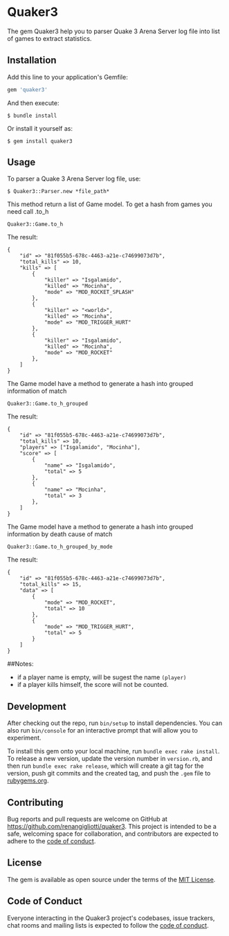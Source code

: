 # Quaker3

The gem Quaker3 help you to parser Quake 3 Arena Server log file into list of games to extract statistics.

## Installation

Add this line to your application's Gemfile:

```ruby
gem 'quaker3'
```

And then execute:

    $ bundle install

Or install it yourself as:

    $ gem install quaker3

## Usage

To parser a Quake 3 Arena Server log file, use:

    $ Quaker3::Parser.new *file_path*

This method return a list of Game model.
To get a hash from games you need call .to_h 

    Quaker3::Game.to_h

The result:

    {
        "id" => "81f055b5-678c-4463-a21e-c74699073d7b",
        "total_kills" => 10,
        "kills" => [
            {  
                "killer" => "Isgalamido",
                "killed" => "Mocinha",
                "mode" => "MOD_ROCKET_SPLASH"
            },
            {  
                "killer" => "<world>",
                "killed" => "Mocinha",
                "mode" => "MOD_TRIGGER_HURT"
            },
            {  
                "killer" => "Isgalamido",
                "killed" => "Mocinha",
                "mode" => "MOD_ROCKET"
            },
        ]
    }

The Game model have a method to generate a hash into grouped information of match

    Quaker3::Game.to_h_grouped

The result:

    {
        "id" => "81f055b5-678c-4463-a21e-c74699073d7b",
        "total_kills" => 10,
        "players" => ["Isgalamido", "Mocinha"],
        "score" => [
            {  
                "name" => "Isgalamido",
                "total" => 5
            },
            {  
                "name" => "Mocinha",
                "total" => 3
            },
        ]
    }

The Game model have a method to generate a hash into grouped information by death cause of match

    Quaker3::Game.to_h_grouped_by_mode

The result:

    {
        "id" => "81f055b5-678c-4463-a21e-c74699073d7b",
        "total_kills" => 15,
        "data" => [
            {
                "mode" => "MOD_ROCKET",
                "total" => 10
            },
            {
                "mode" => "MOD_TRIGGER_HURT",
                "total" => 5
            }
        ]
    }

##Notes:

* if a player name is empty, will be sugest the name `(player)`
* if a player kills himself, the score will not be counted. 

## Development

After checking out the repo, run `bin/setup` to install dependencies. You can also run `bin/console` for an interactive prompt that will allow you to experiment.

To install this gem onto your local machine, run `bundle exec rake install`. To release a new version, update the version number in `version.rb`, and then run `bundle exec rake release`, which will create a git tag for the version, push git commits and the created tag, and push the `.gem` file to [rubygems.org](https://rubygems.org).

## Contributing

Bug reports and pull requests are welcome on GitHub at https://github.com/renangigliotti/quaker3. This project is intended to be a safe, welcoming space for collaboration, and contributors are expected to adhere to the [code of conduct](https://github.com/renangigliotti/quaker3/blob/main/CODE_OF_CONDUCT.md).

## License

The gem is available as open source under the terms of the [MIT License](https://opensource.org/licenses/MIT).

## Code of Conduct

Everyone interacting in the Quaker3 project's codebases, issue trackers, chat rooms and mailing lists is expected to follow the [code of conduct](https://github.com/renangigliotti/quaker3/blob/main/CODE_OF_CONDUCT.md).

